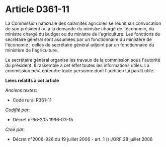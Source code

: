 # Article D361-11

La Commission nationale des calamités agricoles se réunit sur convocation de son président ou à la demande du ministre chargé
de l'économie, du ministre chargé du budget ou du ministre de l'agriculture. Les fonctions de secrétaire général sont
assumées par un fonctionnaire du ministère de l'économie ; celles de secrétaire général adjoint par un fonctionnaire du
ministère de l'agriculture.

Le secrétaire général organise les travaux de la commission sous l'autorité du président. Il rassemble à cet effet toutes les
informations utiles. La commission peut entendre toute personne dont l'audition lui paraît utile.

**Liens relatifs à cet article**

_Anciens textes_:

  - Code rural R361-11

_Codifié par_:

  - Décret n°96-205 1996-03-15

_Créé par_:

  - Décret n°2006-926 du 19 juillet 2006 - art. 1 () JORF 28 juillet 2006
